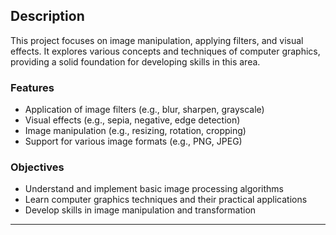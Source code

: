 ## Description
This project focuses on image manipulation, applying filters, and visual effects. It explores various concepts and techniques of computer graphics, providing a solid foundation for developing skills in this area.

### Features
- Application of image filters (e.g., blur, sharpen, grayscale)
- Visual effects (e.g., sepia, negative, edge detection)
- Image manipulation (e.g., resizing, rotation, cropping)
- Support for various image formats (e.g., PNG, JPEG)

### Objectives
- Understand and implement basic image processing algorithms
- Learn computer graphics techniques and their practical applications
- Develop skills in image manipulation and transformation


---
